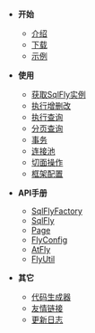 <!-- 这是目录树文件 -->

- **开始**
	- [介绍](/README)
	- [下载](/start/download)
	- [示例](/start/example) 	

- **使用**
	- [获取SqlFly实例](/use/get-sqlfly) 
	- [执行增删改](/use/exe-update)
	- [执行查询](/use/exe-query)
	- [分页查询](/use/page-query) 
	- [事务](/use/transaction)
	- [连接池](/use/data-source)
	- [切面操作](/use/aop)
	- [框架配置](/use/config)

- **API手册**
	- [SqlFlyFactory](/api/SqlFlyFactory)
	- [SqlFly](/api/SqlFly)
	- [Page](/api/Page)
	- [FlyConfig](/api/FlyConfig)
	- [AtFly](/api/AtFly)
	- [FlyUtil](/api/FlyUtil)

- **其它**
	- [代码生成器](/more/code-make) 
	- [友情链接](/more/link) 
	- [更新日志](/more/update-log) 
	<!-- - [常见问题](/c1) -->
	<!-- - [常用函数](/c1) -->
	<!-- - [插件](/c1) -->
	<!-- - [关于](/c1) -->
	<!-- - eclipse插件 -->
	<!-- - idea插件 -->
	


